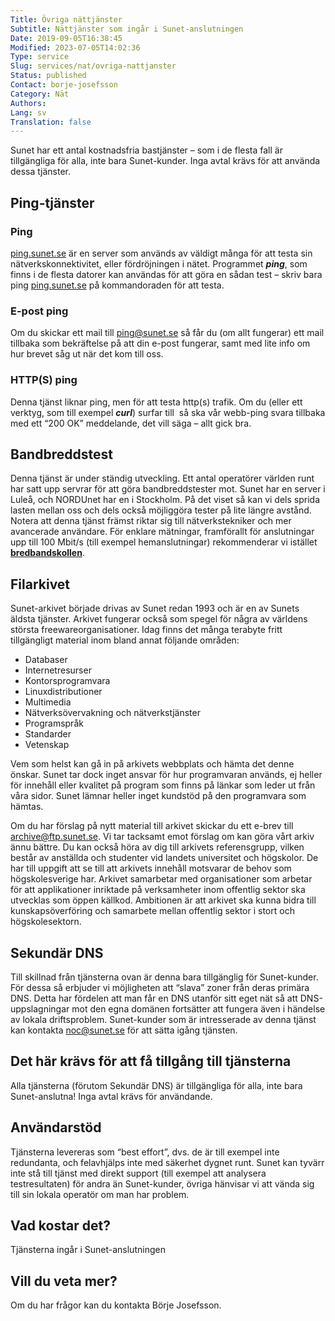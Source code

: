 ```yaml
---
Title: Övriga nättjänster
Subtitle: Nättjänster som ingår i Sunet-anslutningen
Date: 2019-09-05T16:38:45
Modified: 2023-07-05T14:02:36
Type: service
Slug: services/nat/ovriga-nattjanster
Status: published
Contact: borje-josefsson
Category: Nät
Authors: 
Lang: sv
Translation: false
---
```


Sunet har ett antal kostnadsfria bastjänster – som i de flesta fall är tillgängliga för alla, inte bara Sunet-kunder. Inga avtal krävs för att använda dessa tjänster.

## Ping-tjänster

### Ping

[ping.sunet.se](http://ping.sunet.se) är en server som används av väldigt många för att testa sin nätverkskonnektivitet, eller fördröjningen i nätet. Programmet ***ping***, som finns i de flesta datorer kan användas för att göra en sådan test – skriv bara ping [ping.sunet.se](http://ping.sunet.se) på kommandoraden för att testa.

### E-post ping

Om du skickar ett mail till [ping@sunet.se](mailto:ping@sunet.se) så får du (om allt fungerar) ett mail tillbaka som bekräftelse på att din e-post fungerar, samt med lite info om hur brevet såg ut när det kom till oss.

### HTTP(S) ping

Denna tjänst liknar ping, men för att testa http(s) trafik. Om du (eller ett verktyg, som till exempel ***curl***) surfar till </ping> så ska vår webb-ping svara tillbaka med ett “200 OK” meddelande, det vill säga – allt gick bra.

## Bandbreddstest

Denna tjänst är under ständig utveckling. Ett antal operatörer världen runt har satt upp servrar för att göra bandbreddstester mot. Sunet har en server i Luleå, och NORDUnet har en i Stockholm. På det viset så kan vi dels sprida lasten mellan oss och dels också möjliggöra tester på lite längre avstånd. Notera att denna tjänst främst riktar sig till nätverkstekniker och mer avancerade användare. För enklare mätningar, framförallt för anslutningar upp till 100 Mbit/s (till exempel hemanslutningar) rekommenderar vi istället **[bredbandskollen](http://www.bredbandskollen.se/)**.

## Filarkivet

Sunet-arkivet började drivas av Sunet redan 1993 och är en av Sunets äldsta tjänster. Arkivet fungerar också som spegel för några av världens största freewareorganisationer. Idag finns det många terabyte fritt tillgängligt material inom bland annat följande områden:

* Databaser
* Internetresurser
* Kontorsprogramvara
* Linuxdistributioner
* Multimedia
* Nätverksövervakning och nätverkstjänster
* Programspråk
* Standarder
* Vetenskap

Vem som helst kan gå in på arkivets webbplats och hämta det denne önskar. Sunet tar dock inget ansvar för hur programvaran används, ej heller för innehåll eller kvalitet på program som finns på länkar som leder ut från våra sidor. Sunet lämnar heller inget kundstöd på den programvara som hämtas.

Om du har förslag på nytt material till arkivet skickar du ett e-brev till [archive@ftp.sunet.se](mailto:archive@ftp.sunet.se). Vi tar tacksamt emot förslag om kan göra vårt arkiv ännu bättre. Du kan också höra av dig till arkivets referensgrupp, vilken består av anställda och studenter vid landets universitet och högskolor. De har till uppgift att se till att arkivets innehåll motsvarar de behov som högskolesverige har. Arkivet samarbetar med organisationer som arbetar för att applikationer inriktade på verksamheter inom offentlig sektor ska utvecklas som öppen källkod. Ambitionen är att arkivet ska kunna bidra till kunskapsöverföring och samarbete mellan offentlig sektor i stort och högskolesektorn.

## Sekundär DNS

Till skillnad från tjänsterna ovan är denna bara tillgänglig för Sunet-kunder. För dessa så erbjuder vi möjligheten att “slava” zoner från deras primära DNS. Detta har fördelen att man får en DNS utanför sitt eget nät så att DNS-uppslagningar mot den egna domänen fortsätter att fungera även i händelse av lokala driftsproblem. Sunet-kunder som är intresserade av denna tjänst kan kontakta [noc@sunet.se](mailto:noc@sunet.se) för att sätta igång tjänsten.

## Det här krävs för att få tillgång till tjänsterna

Alla tjänsterna (förutom Sekundär DNS) är tillgängliga för alla, inte bara Sunet-anslutna! Inga avtal krävs för användande.

## Användarstöd

Tjänsterna levereras som “best effort”, dvs. de är till exempel inte redundanta, och felavhjälps inte med säkerhet dygnet runt. Sunet kan tyvärr inte stå till tjänst med direkt support (till exempel att analysera testresultaten) för andra än Sunet-kunder, övriga hänvisar vi att vända sig till sin lokala operatör om man har problem.

## Vad kostar det?

Tjänsterna ingår i Sunet-anslutningen

## Vill du veta mer?

Om du har frågor kan du kontakta Börje Josefsson.

